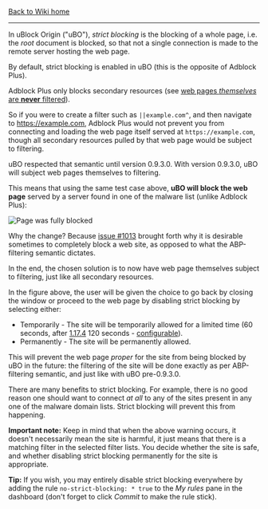[Back to Wiki home](./)

***
In uBlock Origin ("uBO"), _strict blocking_ is the blocking of a whole page, i.e. the _root_ document is blocked, so that not a single connection is made to the remote server hosting the web page.

By default, strict blocking is enabled in uBO (this is the opposite of Adblock Plus).

Adblock Plus only blocks secondary resources (see [web pages _themselves_ are **never** filtered](https://adblockplus.org/forum/viewtopic.php?t=18774#p85439)).

So if you were to create a filter such as `||example.com^`, and then navigate to <https://example.com>, Adblock Plus would not prevent you from connecting and loading the web page itself served at `https://example.com`, though all secondary resources pulled by that web page would be subject to filtering.

uBO respected that semantic until version 0.9.3.0. With version 0.9.3.0, uBO will subject web pages themselves to filtering.

This means that using the same test case above, **uBO will block the web page** served by a server found in one of the malware list (unlike Adblock Plus):

![Page was fully blocked](https://cloud.githubusercontent.com/assets/585534/8160013/14466ca0-133a-11e5-8d3c-28169288f35a.png)

Why the change? Because [issue #1013](https://github.com/chrisaljoudi/uBlock/issues/1013) brought forth why it is desirable sometimes to completely block a web site, as opposed to what the ABP-filtering semantic dictates.

In the end, the chosen solution is to now have web page themselves subject to filtering, just like all secondary resources.

In the figure above, the user will be given the choice to go back by closing the window or proceed to the web page by disabling strict blocking by selecting either:

- Temporarily - The site will be temporarily allowed for a limited time (60 seconds, after [1.17.4](https://github.com/gorhill/uBlock/releases/tag/1.17.4) 120 seconds - [configurable](./Advanced-settings#strictblockingbypassduration)).
- Permanently - The site will be permanently allowed.

This will prevent the web page _proper_ for the site from being blocked by uBO in the future: the filtering of the site will be done exactly as per ABP-filtering semantic, and just like with uBO pre-0.9.3.0.

There are many benefits to strict blocking. For example, there is no good reason one should want to connect _at all_ to any of the sites present in any one of the malware domain lists. Strict blocking will prevent this from happening.

**Important note:** Keep in mind that when the above warning occurs, it doesn't necessarily mean the site is harmful, it just means that there is a matching filter in the selected filter lists. You decide whether the site is safe, and whether disabling strict blocking permanently for the site is appropriate.

**Tip:** If you wish, you may entirely disable strict blocking everywhere by adding the rule `no-strict-blocking: * true` to the _My rules_ pane in the dashboard (don't forget to click _Commit_ to make the rule stick).
